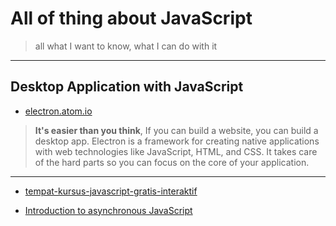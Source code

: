 # All of thing about JavaScript

> all what I want to know, what I can do with it

----

## Desktop Application with JavaScript

* [electron.atom.io](http://electron.atom.io/)

> **It's easier than you think**, If you can build a website, you can build a desktop app. Electron is a framework for creating native applications with web technologies like JavaScript, HTML, and CSS. It takes care of the hard parts so you can focus on the core of your application.

---

* [tempat-kursus-javascript-gratis-interaktif](http://www.jurnalweb.com/tempat-kursus-javascript-gratis-interaktif/)

* [Introduction to asynchronous JavaScript](http://tutorials.pluralsight.com/front-end-javascript/introduction-to-asynchronous-javascript)


